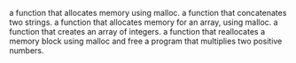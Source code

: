 a function that allocates memory using malloc.
a function that concatenates two strings.
a function that allocates memory for an array, using malloc.
a function that creates an array of integers.
a function that reallocates a memory block using malloc and free
a program that multiplies two positive numbers.
